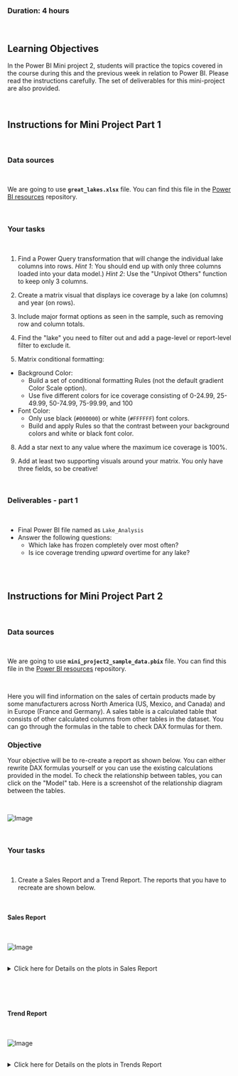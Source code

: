<!-- # Power BI Mini Project 2 -->

### Duration: 4 hours

<br>

## Learning Objectives

In the Power BI Mini project 2, students will practice the topics covered in the course during this and the previous week in relation to Power BI. Please read the instructions carefully. The set of deliverables for this mini-project are also provided.

<br>

## Instructions for Mini Project Part 1

<br>

### Data sources

<br>

We are going to use **`great_lakes.xlsx`** file. You can find this file in the [Power BI resources](https://github.com/ironhack-edu/power-bi-resources) repository.

<br>

### Your tasks

<br>

1. Find a Power Query transformation that will change the individual lake columns into rows.
   _Hint 1_: You should end up with only three columns loaded into your data model.)
   _Hint 2_: Use the "Unpivot Others" function to keep only 3 columns.

2. Create a matrix visual that displays ice coverage by a lake (on columns) and year (on rows).

3. Include major format options as seen in the sample, such as removing row and column totals.

4. Find the "lake" you need to filter out and add a page-level or report-level filter to exclude it.

5. Matrix conditional formatting:

- Background Color:
  - Build a set of conditional formatting Rules (not the default gradient Color Scale option).
  - Use five different colors for ice coverage consisting of 0-24.99, 25-49.99, 50-74.99, 75-99.99, and 100
- Font Color:
  - Only use black (`#000000`) or white (`#FFFFFF`) font colors.
  - Build and apply Rules so that the contrast between your background colors and white or black font color.

8. Add a star next to any value where the maximum ice coverage is 100%.

9. Add at least two supporting visuals around your matrix. You only have three fields, so be creative!

<br>

### Deliverables - part 1

<br>

- Final Power BI file named as `Lake_Analysis`
- Answer the following questions:
  - Which lake has frozen completely over most often?
  - Is ice coverage trending _upward_ overtime for any lake?

<br>
<br>

## Instructions for Mini Project Part 2

<br>

### Data sources

<br>

We are going to use **`mini_project2_sample_data.pbix`** file. You can find this file in the [Power BI resources](https://github.com/ironhack-edu/power-bi-resources) repository.

<br>

<!-- If you are not able to access the file on GitHub, please use the link below to access it on Google Drive
[https://drive.google.com/file/d/1wXYF5g9EtkCNfLLApNIvnpR5lCL8BFLM/view?usp=sharing] -->

Here you will find information on the sales of certain products made by some manufacturers across North America (US, Mexico, and Canada) and in Europe (France and Germany).
A sales table is a calculated table that consists of other calculated columns from other tables in the dataset. You can go through the formulas in the table to check DAX formulas for them.

### Objective

Your objective will be to re-create a report as shown below. You can either rewrite DAX formulas yourself or you can use the existing calculations provided in the model. To check the relationship between tables, you can click on the "Model" tab. Here is a screenshot of the relationship diagram between the tables.

<br>

![Image](https://education-team-2020.s3.eu-west-1.amazonaws.com/power-bi/week-2/mini_project/relationship_diagram.png)

<br>

### Your tasks

<br>

1. Create a Sales Report and a Trend Report. The reports that you have to recreate are shown below.

<br>

#### Sales Report

<br>

![Image](https://education-team-2020.s3.eu-west-1.amazonaws.com/power-bi/week-2/mini_project/sales_report.png)

<br>

<details style="font-size: 14px; cursor: pointer; outline: none;">
  <summary> Click here for Details on the plots in Sales Report  </summary>

<br>

1. Date slicer

<br>

![Image](https://education-team-2020.s3.eu-west-1.amazonaws.com/power-bi/week-2/mini_project/sales_report.png)

<br>

2. Stacked bar chart of Total Sales by Category and Segment

<br>

![Image](https://education-team-2020.s3.eu-west-1.amazonaws.com/power-bi/week-2/mini_project/sales_by_category_segment.png)

<br>

3. Treemap of Total Sales by Manufacturers

<br>

![Image](https://education-team-2020.s3.eu-west-1.amazonaws.com/power-bi/week-2/mini_project/treemap_sales_by_manufacturers.png)

<br>

4. Scatter plot - Total sales vs total units by Segment

<br>

![Image](https://education-team-2020.s3.eu-west-1.amazonaws.com/power-bi/week-2/mini_project/scatter_sales_by_segment.png)

<br>

5. Map of total sales by country

<br>

![Image](https://education-team-2020.s3.eu-west-1.amazonaws.com/power-bi/week-2/mini_project/map_by_country.png)

</details>

<br><br><br>

#### Trend Report

<br>

![Image](https://education-team-2020.s3.eu-west-1.amazonaws.com/power-bi/week-2/mini_project/trend_report.png)

<br>

<details style="font-size: 14px; cursor: pointer; outline: none;">
  <summary> Click here for Details on the plots in Trends Report  </summary>

<br>

1.Slicers based on Category, Segment, and Country

<br>

![Image](https://education-team-2020.s3.eu-west-1.amazonaws.com/power-bi/week-2/mini_project/trend_slicer.png)

<br>

2.  Total sales and total units by year

<br>

![Image](https://education-team-2020.s3.eu-west-1.amazonaws.com/power-bi/week-2/mini_project/mp_1.png)

<br>

3. Change in sales by year (sales variation)

<br>

![Image](https://education-team-2020.s3.eu-west-1.amazonaws.com/power-bi/week-2/mini_project/mp_2.png)

<br>

4. Total sales and total units by year - for van Arsdel

<br>

![Image](https://education-team-2020.s3.eu-west-1.amazonaws.com/power-bi/week-2/mini_project/mp_3.png)

<br>

5. Change in sales by year (sales variation) - for van Arsdel

<br>

![Image](https://education-team-2020.s3.eu-west-1.amazonaws.com/power-bi/week-2/mini_project/mp_4.png)

</details>
